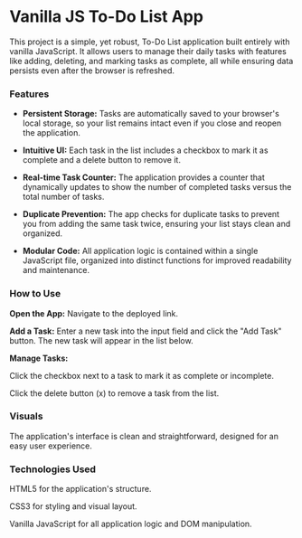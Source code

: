 # Vanilla JS To-Do List App

This project is a simple, yet robust, To-Do List application built entirely with vanilla JavaScript. It allows users to manage their daily tasks with features like adding, deleting, and marking tasks as complete, all while ensuring data persists even after the browser is refreshed.

### Features

- **Persistent Storage:** Tasks are automatically saved to your browser's local storage, so your list remains intact even if you close and reopen the application.

- **Intuitive UI:** Each task in the list includes a checkbox to mark it as complete and a delete button to remove it.

- **Real-time Task Counter:** The application provides a counter that dynamically updates to show the number of completed tasks versus the total number of tasks.

- **Duplicate Prevention:** The app checks for duplicate tasks to prevent you from adding the same task twice, ensuring your list stays clean and organized.

- **Modular Code:** All application logic is contained within a single JavaScript file, organized into distinct functions for improved readability and maintenance.

### How to Use

**Open the App:** Navigate to the deployed link.

**Add a Task:** Enter a new task into the input field and click the "Add Task" button. The new task will appear in the list below.

**Manage Tasks:**

Click the checkbox next to a task to mark it as complete or incomplete.

Click the delete button (x) to remove a task from the list.

### Visuals

The application's interface is clean and straightforward, designed for an easy user experience.

### Technologies Used

HTML5 for the application's structure.

CSS3 for styling and visual layout.

Vanilla JavaScript for all application logic and DOM manipulation.
